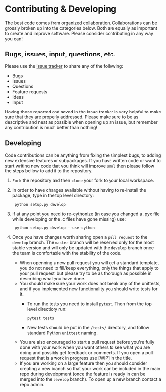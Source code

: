# Contributing & Developing

The best code comes from organized collaboration. Collaborations can be grossly
broken up into the categories below. Both are equally as important to create
and improve software. Please consider contributing in any way you can!

## Bugs, issues, input, questions, etc.
Please use the 
[issue tracker](https://github.com/CederGroupHub/smol/issues) to share any
of the following:
- Bugs
- Issues
- Questions
- Feature requests
- Ideas
- Input

Having these reported and saved in the issue tracker is very helpful to make
sure that they are properly addressed. Please make sure to be as descriptive
and neat as possible when opening up an issue, but remember any contribution is
much better than nothing!

## Developing
Code contributions can be anything from fixing the simplest bugs, to adding new
extensive features or subpackages. If you have written code or want to start
writing new code that you think will improve `smol` then please follow the
steps bellow to add it to the repository. 

1. `Fork` the repository and then `clone` your fork to your local workspace.
2. In order to have changes available without having to re-install the package,
type in the top level directory:

        python setup.py develop
3. If at any point you need to re-cythonize (in case you changed a .pyx file
while developing or the .c files have gone missing) use:

        python setup.py develop --use-cython
 
4. Once you have changes worth sharing open a `pull request` to the `develop`
branch. The `master` branch will be reserved only for the most stable version
and will only be updated with the `develop` branch once the team is comfortable
with the stability of the code.
    - When openning a new pull request you will get a standard template, you do
    not need to fill/keep everything, only the things that apply to your pull
    request, but please try to be as thorough as possible in describing what 
    you have done.
    - You should make sure your work does not break any of the unittests, and
    if you implemented new functionality you should write tests for it.
        - To run the tests you need to install `pytest`. Then from the top
         level directiory run:
        
              pytest tests   
        - New tests should be put in the `/tests/` directory, and follow standard
        Python `unittest` naming.
    - You are also encouraged to start a pull request before you're fully done
    with your work when you want others to see what you are doing and possibly
    get feedback or comments. If you open a pull request that is a work in
    progress use [WIP] in the title.
    - If you are working on a large feature then you should consider creating a
    new branch so that your work can be included in the main repo during
    development (once the feature is ready in can be merged into the `develop`
    branch). To open up a new branch contact a repo admin.
